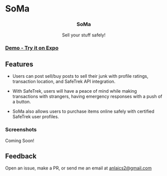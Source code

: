 # SoMa
<h3 align="center">
  SoMa
</h3>

<p align="center">
  Sell your stuff safely!
</p>

### [Demo - Try it on Expo](https://expo.io/@anlai2/SoMaApp)

## Features

- Users can post sell/buy posts to sell their junk with profile ratings, transaction location, and SafeTrek API integration.

- With SafeTrek, users will have a peace of mind while making transactions with strangers, having emergency responses with a 
push of a button.

- SoMa also allows users to purchase items online safely with certified SafeTrek user profiles.

### Screenshots

Coming Soon!

## Feedback

Open an issue, make a PR, or send me an email at anlaics2@gmail.com
